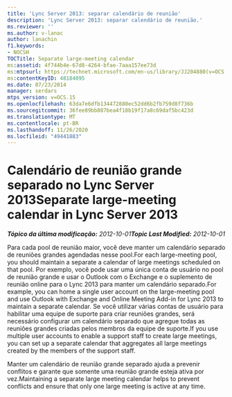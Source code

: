 ```yaml
---
title: 'Lync Server 2013: separar calendário de reunião'
description: 'Lync Server 2013: separar calendário de reunião.'
ms.reviewer: ''
ms.author: v-lanac
author: lanachin
f1.keywords:
- NOCSH
TOCTitle: Separate large-meeting calendar
ms:assetid: 4f744b4e-67d8-4264-bfae-7aaa157ee73d
ms:mtpsurl: https://technet.microsoft.com/en-us/library/JJ204880(v=OCS.15)
ms:contentKeyID: 48184095
ms.date: 07/23/2014
manager: serdars
mtps_version: v=OCS.15
ms.openlocfilehash: 63da7e6dfb134472880ec52dd6b2fb759d8f736b
ms.sourcegitcommit: 36fee89bb887bea4f18b19f17a8c69daf5bc423d
ms.translationtype: MT
ms.contentlocale: pt-BR
ms.lasthandoff: 11/26/2020
ms.locfileid: "49441883"
---
```

# <a name="separate-large-meeting-calendar-in-lync-server-2013"></a><span data-ttu-id="f4990-103">Calendário de reunião grande separado no Lync Server 2013</span><span class="sxs-lookup"><span data-stu-id="f4990-103">Separate large-meeting calendar in Lync Server 2013</span></span>

<div data-xmlns="http://www.w3.org/1999/xhtml">

<div class="topic" data-xmlns="http://www.w3.org/1999/xhtml" data-msxsl="urn:schemas-microsoft-com:xslt" data-cs="https://msdn.microsoft.com/">

<div data-asp="https://msdn2.microsoft.com/asp">



</div>

<div id="mainSection">

<div id="mainBody"><span data-ttu-id="f4990-104">

<span> </span></span><span class="sxs-lookup"><span data-stu-id="f4990-104">

<span> </span></span></span>

<span data-ttu-id="f4990-105">_**Tópico da última modificação:** 2012-10-01_</span><span class="sxs-lookup"><span data-stu-id="f4990-105">_**Topic Last Modified:** 2012-10-01_</span></span>

<span data-ttu-id="f4990-106">Para cada pool de reunião maior, você deve manter um calendário separado de reuniões grandes agendadas nesse pool.</span><span class="sxs-lookup"><span data-stu-id="f4990-106">For each large-meeting pool, you should maintain a separate a calendar of large meetings scheduled on that pool.</span></span> <span data-ttu-id="f4990-107">Por exemplo, você pode usar uma única conta de usuário no pool de reunião grande e usar o Outlook com o Exchange e o suplemento de reunião online para o Lync 2013 para manter um calendário separado.</span><span class="sxs-lookup"><span data-stu-id="f4990-107">For example, you can home a single user account on the large-meeting pool and use Outlook with Exchange and Online Meeting Add-in for Lync 2013 to maintain a separate calendar.</span></span> <span data-ttu-id="f4990-108">Se você utilizar várias contas de usuário para habilitar uma equipe de suporte para criar reuniões grandes, será necessário configurar um calendário separado que agregue todas as reuniões grandes criadas pelos membros da equipe de suporte.</span><span class="sxs-lookup"><span data-stu-id="f4990-108">If you use multiple user accounts to enable a support staff to create large meetings, you can set up a separate calendar that aggregates all large meetings created by the members of the support staff.</span></span>

<span data-ttu-id="f4990-109">Manter um calendário de reunião grande separado ajuda a prevenir conflitos e garante que somente uma reunião grande esteja ativa por vez.</span><span class="sxs-lookup"><span data-stu-id="f4990-109">Maintaining a separate large meeting calendar helps to prevent conflicts and ensure that only one large meeting is active at any time.</span></span>

<span data-ttu-id="f4990-110"></div>

<span> </span>

</div>

</div>

</span><span class="sxs-lookup"><span data-stu-id="f4990-110"></div>

<span> </span>

</div>

</div>

</span></span></div>

